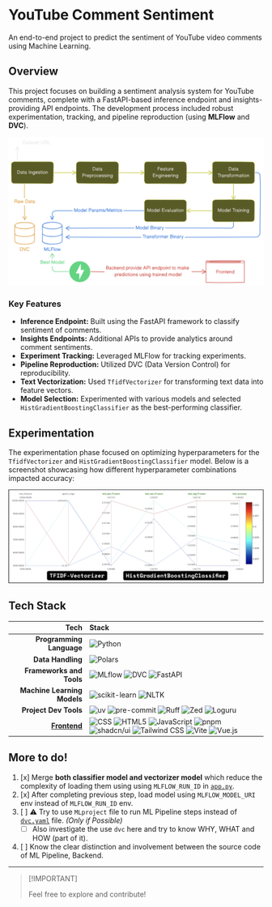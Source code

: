 # YouTube Comment Sentiment

An end-to-end project to predict the sentiment of YouTube video comments using Machine Learning.

## Overview

This project focuses on building a sentiment analysis system for YouTube comments, complete with a FastAPI-based
inference endpoint and insights-providing API endpoints. The development process included robust experimentation,
tracking, and pipeline reproduction (using **MLFlow** and **DVC**).

![diagram](assets/diagram.png)

### Key Features

- **Inference Endpoint:** Built using the FastAPI framework to classify sentiment of comments.
- **Insights Endpoints:** Additional APIs to provide analytics around comment sentiments.
- **Experiment Tracking:** Leveraged MLFlow for tracking experiments.
- **Pipeline Reproduction:** Utilized DVC (Data Version Control) for reproducibility.
- **Text Vectorization:** Used `TfidfVectorizer` for transforming text data into feature vectors.
- **Model Selection:** Experimented with various models and selected `HistGradientBoostingClassifier` as the
  best-performing classifier.

## Experimentation

The experimentation phase focused on optimizing hyperparameters for the `TfidfVectorizer` and
`HistGradientBoostingClassifier` model. Below is a screenshot showcasing how different hyperparameter combinations
impacted accuracy:

![Experiment Results](./assets/TFIDF-HistGB.png)

## Tech Stack

|                        Tech | Stack                                                                                                                                                                                                                                                                                                                                                                                                                                                                                                                                                                                                                                                                            |
| --------------------------: | :------------------------------------------------------------------------------------------------------------------------------------------------------------------------------------------------------------------------------------------------------------------------------------------------------------------------------------------------------------------------------------------------------------------------------------------------------------------------------------------------------------------------------------------------------------------------------------------------------------------------------------------------------------------------------- |
|    **Programming Language** | ![Python](https://img.shields.io/badge/Python-3776AB?logo=python&logoColor=fff)                                                                                                                                                                                                                                                                                                                                                                                                                                                                                                                                                                                                  |
|           **Data Handling** | ![Polars](https://img.shields.io/badge/Polars-CD792C?logo=polars&logoColor=fff)                                                                                                                                                                                                                                                                                                                                                                                                                                                                                                                                                                                                  |
|    **Frameworks and Tools** | ![MLflow](https://img.shields.io/badge/MLflow-0194E2?logo=mlflow&logoColor=fff) ![DVC](https://img.shields.io/badge/DVC-13ADC7?logo=dvc&logoColor=fff) ![FastAPI](https://img.shields.io/badge/FastAPI-009688?logo=fastapi&logoColor=fff)                                                                                                                                                                                                                                                                                                                                                                                                                                        |
| **Machine Learning Models** | ![scikit-learn](https://img.shields.io/badge/scikit--learn-F7931E?logo=scikitlearn&logoColor=fff) ![NLTK](https://img.shields.io/badge/NLTK-3776AB?logo=python&logoColor=fff)                                                                                                                                                                                                                                                                                                                                                                                                                                                                                                    |
|       **Project Dev Tools** | ![uv](https://img.shields.io/badge/uv-DE5FE9?logo=uv&logoColor=fff) ![pre-commit](https://img.shields.io/badge/pre--commit-FAB040?logo=precommit&logoColor=fff) ![Ruff](https://img.shields.io/badge/Ruff-D7FF64?logo=ruff&logoColor=fff) ![Zed](https://img.shields.io/badge/Zed-084CCF?logo=zedindustries&logoColor=fff) ![Loguru](https://img.shields.io/badge/Loguru-3776AB?logo=python&logoColor=fff)                                                                                                                                                                                                                                                                       |
|  [**Frontend**](./frontend) | ![CSS](https://img.shields.io/badge/CSS-663399?logo=css&logoColor=fff) ![HTML5](https://img.shields.io/badge/HTML5-E34F26?logo=html5&logoColor=fff) ![JavaScript](https://img.shields.io/badge/JavaScript-F7DF1E?logo=javascript&logoColor=fff) ![pnpm](https://img.shields.io/badge/pnpm-F69220?logo=pnpm&logoColor=fff) ![shadcn/ui](https://img.shields.io/badge/shadcn/ui-000000?logo=shadcnui&logoColor=fff) ![Tailwind CSS](https://img.shields.io/badge/Tailwind%20CSS-06B6D4?logo=tailwindcss&logoColor=fff) ![Vite](https://img.shields.io/badge/Vite-646CFF?logo=vite&logoColor=fff) ![Vue.js](https://img.shields.io/badge/Vue.js-4FC08D?logo=vuedotjs&logoColor=fff) |

## More to do!

1. [x] Merge **both classifier model and vectorizer model** which reduce the complexity of loading them using using
       `MLFLOW_RUN_ID` in [`app.py`](backend/app.py).
2. [x] After completing previous step, load model using `MLFLOW_MODEL_URI` env instead of `MLFLOW_RUN_ID` env.
3. [ ] ⚠️ Try to use `MLproject` file to run ML Pipeline steps instead of [`dvc.yaml`](dvc.yaml) file. _(Only if
       Possible)_
   - [ ] Also investigate the use `dvc` here and try to know WHY, WHAT and HOW (part of it).
4. [ ] Know the clear distinction and involvement between the source code of ML Pipeline, Backend.

---

> \[!IMPORTANT\]
>
> Feel free to explore and contribute!
